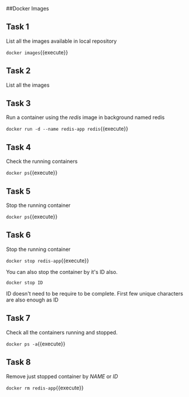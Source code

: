 ##Docker Images

## Task 1
List all the images available in local repository

`docker images`{{execute}}

## Task 2
List all the images

## Task 3
Run a container using the _redis_ image in background named redis

`docker run -d --name redis-app redis`{{execute}}

## Task 4
Check the running containers

`docker ps`{{execute}}


## Task 5
Stop the running container

`docker ps`{{execute}}

## Task 6
Stop the running container

`docker stop redis-app`{{execute}}

You can also stop the container by it's ID also. 

`docker stop ID`

ID doesn't need to be require to be complete. First few unique characters are also enough as ID

## Task 7
Check all the containers running and stopped.

`docker ps -a`{{execute}}

## Task 8

Remove just stopped container by _NAME_ or _ID_

`docker rm redis-app`{{execute}}
 